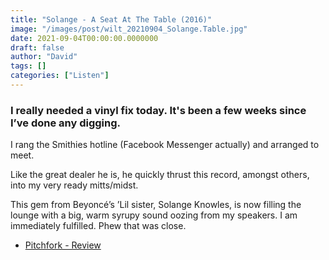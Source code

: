 ```yaml
---
title: "Solange - A Seat At The Table (2016)"
image: "/images/post/wilt_20210904_Solange.Table.jpg"
date: 2021-09-04T00:00:00.0000000
draft: false
author: "David"
tags: []
categories: ["Listen"]
---
```

### I really needed a vinyl fix today. It's been a few weeks since I’ve done any digging.

 I rang the Smithies hotline (Facebook Messenger actually) and arranged to meet.

 Like the great dealer he is, he quickly thrust this record, amongst others, into my very ready mitts/midst.

 This gem from Beyoncé’s  ’Lil sister, Solange Knowles, is now filling the lounge with a big, warm syrupy sound oozing from my speakers. I am immediately fulfilled. Phew that was close.

-  [Pitchfork - Review](https://pitchfork.com/reviews/albums/22482-a-seat-at-the-table/)